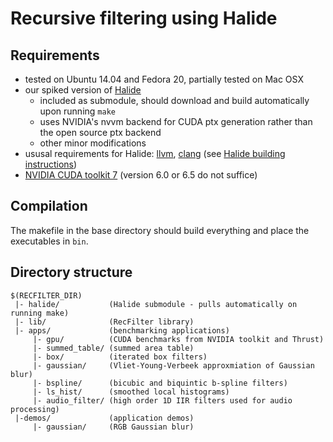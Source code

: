 # Recursive filtering using Halide

## Requirements
- tested on Ubuntu 14.04 and Fedora 20, partially tested on Mac OSX
- our spiked version of [Halide](https://github.com/gchauras/Halide)
    - included as submodule, should download and build automatically upon running `make`
    - uses NVIDIA's nvvm backend for CUDA ptx generation rather than the open source ptx backend
    - other minor modifications
- ususal requirements for Halide: [llvm](http://llvm.org/), [clang](http://clang.llvm.org/) (see [Halide building instructions](https://github.com/halide/Halide))
- [NVIDIA CUDA toolkit 7](https://developer.nvidia.com/cuda-toolkit) (version 6.0 or 6.5 do not suffice)

## Compilation
The makefile in the base directory should build everything and place the executables in `bin`.

## Directory structure
```
$(RECFILTER_DIR)
 |- halide/           (Halide submodule - pulls automatically on running make)
 |- lib/              (RecFilter library)
 |- apps/             (benchmarking applications)
     |- gpu/          (CUDA benchmarks from NVIDIA toolkit and Thrust)
     |- summed_table/ (summed area table)
     |- box/          (iterated box filters)
     |- gaussian/     (Vliet-Young-Verbeek approxmiation of Gaussian blur)
     |- bspline/      (bicubic and biquintic b-spline filters)
     |- ls_hist/      (smoothed local histograms)
     |- audio_filter/ (high order 1D IIR filters used for audio processing)
 |-demos/             (application demos)
     |- gaussian/     (RGB Gaussian blur)
```
